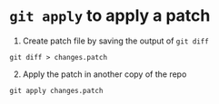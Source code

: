# `git apply` to apply a patch

1. Create patch file by saving the output of `git diff`

`git diff > changes.patch`

2. Apply the patch in another copy of the repo

`git apply changes.patch`